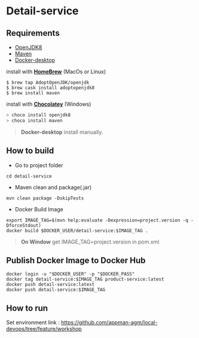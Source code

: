 # Detail-service

## Requirements
- [OpenJDK8](https://openjdk.java.net/install/) 
- [Maven](https://maven.apache.org/install.html)
- [Docker-desktop](https://www.docker.com/products/docker-desktop)

install with **[HomeBrew](https://brew.sh/)** (MacOs or Linux)

``` shell
$ brew tap AdoptOpenJDK/openjdk
$ brew cask install adoptopenjdk8
$ brew install maven
```

install with **[Chocolatey](https://chocolatey.org/install)** (Windows)

``` powershell
> choco install openjdk8
> choco install maven
```

> **Docker-desktop** install manually.

## How to build

- Go to project folder
``` shell
cd detail-service
```
- Maven clean and package(.jar)
``` shell
mvn clean package -DskipTests
```

- Docker Build Image
``` shell
export IMAGE_TAG=$(mvn help:evaluate -Dexpression=project.version -q -DforceStdout)
docker build $DOCKER_USER/detail-service:$IMAGE_TAG .
```
> **On Window** get IMAGE_TAG=project.version in pom.xml 

## Publish Docker Image to Docker Hub

``` shell
docker login -u "$DOCKER_USER" -p "$DOCKER_PASS"
docker tag detail-service:$IMAGE_TAG product-service:latest
docker push detail-service:latest
docker push detail-service:$IMAGE_TAG
```

## How to run

Set environment link : https://github.com/appman-agm/local-devops/tree/feature/workshop